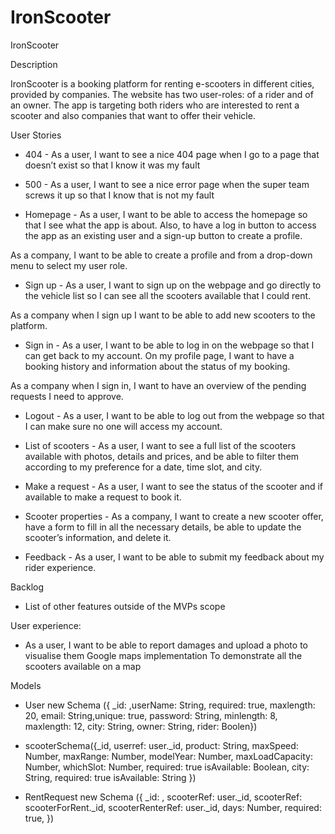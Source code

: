 # IronScooter
IronScooter

Description

IronScooter is a booking platform for renting e-scooters in different cities, provided by companies. The website has two user-roles: of a rider and of an owner. The app is targeting both riders who are interested to rent a scooter and also companies that want to offer their vehicle. 

 User Stories

* 404 - As a user, I want to see a nice 404 page when I go to a page that doesn’t exist so that I know it was my fault

* 500 - As a user, I want to see a nice error page when the super team screws it up so that I know that is not my fault

* Homepage - As a user, I want to be able to access the homepage so that I see what the app is about. Also, to have a log in button to access the app as an existing user and a sign-up button to create a profile. 
 
As a company, I want to be able to create a profile and from a drop-down menu to select my user role.

* Sign up - As a user, I want to sign up on the webpage and go directly to the vehicle list so I can see all the scooters available that I could rent. 

As a company when I sign up I want to be able to add new scooters to the platform.

* Sign in - As a user, I want to be able to log in on the webpage so that I can get back to my account. On my profile page, I want to have a booking history and information about the status of my booking.

As a company when I sign in, I want to have an overview of the pending requests I need to approve.

* Logout - As a user, I want to be able to log out from the webpage so that I can make sure no one will access my account.

* List of scooters - As a user, I want to see a full list of the scooters available with photos, details and prices, and be able to filter them according to my preference for a date, time slot, and city.

* Make a request - As a user, I want to see the status of the scooter and if available to make a request to book it.

* Scooter properties - As a company, I want to create a new scooter offer, have a form to fill in all the necessary details, be able to update the scooter’s information, and delete it.

* Feedback - As a user, I want to be able to submit my feedback about my rider experience.

Backlog
* List of other features outside of the MVPs scope
 
User experience:
* As a user, I want to be able to report damages and upload a photo to visualise them
Google maps implementation
To demonstrate all the scooters available on a map 

Models

* User new Schema ({ _id: ,userName: String, required: true, maxlength: 20, email: String,unique: true, password: String, minlength: 8, maxlength: 12,  city: String, owner: String,  rider: Boolen})
   
* scooterSchema({_id, userref: user._id, product: String, maxSpeed: Number, maxRange: Number, modelYear: Number, maxLoadCapacity: Number, whichSlot: Number, required: true isAvailable: Boolean,  city: String, required: true isAvailable: String })

* RentRequest new Schema ({ _id: , scooterRef: user._id, scooterRef: scooterForRent._id, scooterRenterRef: user._id, days: Number, required: true, })







